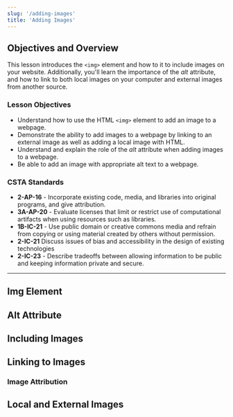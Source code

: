 ```yaml
---
slug: '/adding-images'
title: 'Adding Images'
---
```


## Objectives and Overview
This lesson introduces the ```<img>``` element and how to it to include images on your website. Additionally, you'll learn the importance of the *alt* attribute, and how to link to both local images on your computer and external images from another source.

### Lesson Objectives

- Understand how to use the HTML ```<img>``` element to add an image to a webpage.
- Demonstrate the ability to add images to a webpage by linking to an external image as well as adding a local image with HTML.
- Understand and explain the role of the *alt* attribute when adding images to a webpage.
- Be able to add an image with appropriate alt text to a webpage.

### CSTA Standards

- **2-AP-16** - Incorporate existing code, media, and libraries into original programs, and give attribution.
- **3A-AP-20** - Evaluate licenses that limit or restrict use of computational artifacts when using resources such as libraries.
- **1B-IC-21** - Use public domain or creative commons media and refrain from copying or using material created by others without permission.
- **2-IC-21** Discuss issues of bias and accessibility in the design of existing technologies
- **2-IC-23** - Describe tradeoffs between allowing information to be public and keeping information private and secure.

---

## Img Element


## Alt Attribute

## Including Images

## Linking to Images

### Image Attribution


## Local and External Images
